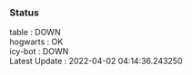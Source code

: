 ### Status


table : DOWN  
hogwarts : OK  
icy-bot : DOWN  
Latest Update : 2022-04-02 04:14:36.243250
